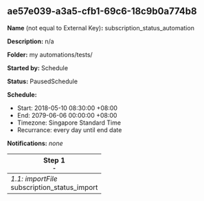 ## ae57e039-a3a5-cfb1-69c6-18c9b0a774b8

**Name** (not equal to External Key)**:** subscription_status_automation

**Description:** n/a

**Folder:** my automations/tests/

**Started by:** Schedule

**Status:** PausedSchedule

**Schedule:**

* Start: 2018-05-10 08:30:00 +08:00
* End: 2079-06-06 00:00:00 +08:00
* Timezone: Singapore Standard Time
* Recurrance: every day until end date

**Notifications:** _none_


| Step 1<br>_<small>-</small>_ |
| --- |
| _1.1: importFile_<br>subscription_status_import |
